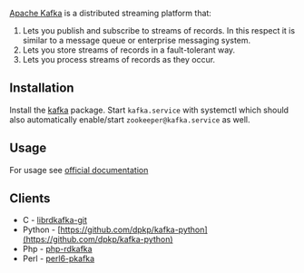 [Apache Kafka](https://kafka.apache.org) is a distributed streaming platform that:

1.  Lets you publish and subscribe to streams of records. In this respect it is similar to a message queue or enterprise messaging system.
2.  Lets you store streams of records in a fault-tolerant way.
3.  Lets you process streams of records as they occur.

## Installation

Install the [kafka](https://aur.archlinux.org/packages/kafka/) package. Start `kafka.service` with systemctl which should also automatically enable/start `zookeeper@kafka.service` as well.

## Usage

For usage see [official documentation](https://kafka.apache.org/quickstart#quickstart_createtopic)

## Clients

*   C - [librdkafka-git](https://aur.archlinux.org/packages/librdkafka-git/)
*   Python - [https://github.com/dpkp/kafka-python](https://github.com/dpkp/kafka-python)
*   Php - [php-rdkafka](https://aur.archlinux.org/packages/php-rdkafka/)
*   Perl - [perl6-pkafka](https://aur.archlinux.org/packages/perl6-pkafka/)
